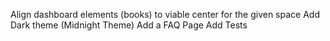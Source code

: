 Align dashboard elements (books) to viable center for the given space
Add Dark theme (Midnight Theme)
Add a FAQ Page
Add Tests 